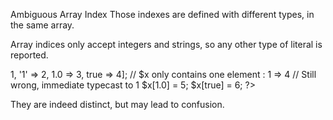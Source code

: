 Ambiguous Array Index
Those indexes are defined with different types, in the same array. 

Array indices only accept integers and strings, so any other type of literal is reported. 

<?php

$x = [ 1  => 1,
      '1' => 2,
      1.0 => 3,
      true => 4];
// $x only contains one element : 1 => 4

// Still wrong, immediate typecast to 1
$x[1.0]  = 5; 
$x[true] = 6; 

?>

They are indeed distinct, but may lead to confusion. 

